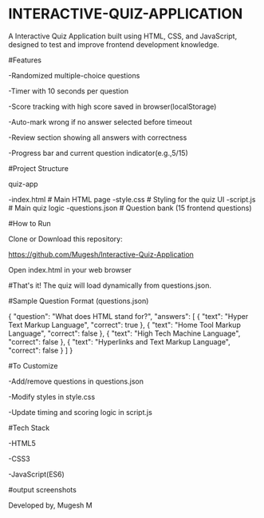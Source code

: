 # INTERACTIVE-QUIZ-APPLICATION

A Interactive Quiz Application built using HTML, CSS, and JavaScript, designed to test and improve frontend development knowledge.

#Features

  -Randomized multiple-choice questions

  -Timer with 10 seconds per question

  -Score tracking with high score saved in browser(localStorage)

  -Auto-mark wrong if no answer selected before timeout

  -Review section showing all answers with correctness

  -Progress bar and current question indicator(e.g.,5/15)

#Project Structure

quiz-app

  -index.html     # Main HTML page
  -style.css      # Styling for the quiz UI
  -script.js      # Main quiz logic
  -questions.json # Question bank (15 frontend questions)

#How to Run

Clone or Download this repository:

https://github.com/Mugesh/Interactive-Quiz-Application

Open index.html in your web browser

#That's it! The quiz will load dynamically from questions.json.

#Sample Question Format (questions.json)

{
  "question": "What does HTML stand for?",
  "answers": [
    { "text": "Hyper Text Markup Language", "correct": true },
    { "text": "Home Tool Markup Language", "correct": false },
    { "text": "High Tech Machine Language", "correct": false },
    { "text": "Hyperlinks and Text Markup Language", "correct": false }
  ]
}

#To Customize

 -Add/remove questions in questions.json

 -Modify styles in style.css

 -Update timing and scoring logic in script.js

#Tech Stack

  -HTML5

  -CSS3

  -JavaScript(ES6)

#output screenshots

Developed by,
Mugesh M
